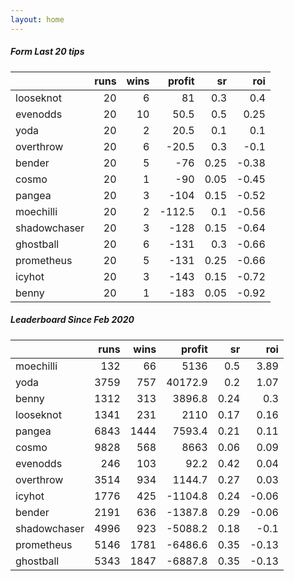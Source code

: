 ```yaml
---   
layout: home   
---   
```



##### Form Last 20 tips   

|              |   runs |   wins |   profit |   sr |   roi |
|:-------------|-------:|-------:|---------:|-----:|------:|
| looseknot    |     20 |      6 |     81   | 0.3  |  0.4  |
| evenodds     |     20 |     10 |     50.5 | 0.5  |  0.25 |
| yoda         |     20 |      2 |     20.5 | 0.1  |  0.1  |
| overthrow    |     20 |      6 |    -20.5 | 0.3  | -0.1  |
| bender       |     20 |      5 |    -76   | 0.25 | -0.38 |
| cosmo        |     20 |      1 |    -90   | 0.05 | -0.45 |
| pangea       |     20 |      3 |   -104   | 0.15 | -0.52 |
| moechilli    |     20 |      2 |   -112.5 | 0.1  | -0.56 |
| shadowchaser |     20 |      3 |   -128   | 0.15 | -0.64 |
| ghostball    |     20 |      6 |   -131   | 0.3  | -0.66 |
| prometheus   |     20 |      5 |   -131   | 0.25 | -0.66 |
| icyhot       |     20 |      3 |   -143   | 0.15 | -0.72 |
| benny        |     20 |      1 |   -183   | 0.05 | -0.92 |

##### Leaderboard Since Feb 2020   

|              |   runs |   wins |   profit |   sr |   roi |
|:-------------|-------:|-------:|---------:|-----:|------:|
| moechilli    |    132 |     66 |   5136   | 0.5  |  3.89 |
| yoda         |   3759 |    757 |  40172.9 | 0.2  |  1.07 |
| benny        |   1312 |    313 |   3896.8 | 0.24 |  0.3  |
| looseknot    |   1341 |    231 |   2110   | 0.17 |  0.16 |
| pangea       |   6843 |   1444 |   7593.4 | 0.21 |  0.11 |
| cosmo        |   9828 |    568 |   8663   | 0.06 |  0.09 |
| evenodds     |    246 |    103 |     92.2 | 0.42 |  0.04 |
| overthrow    |   3514 |    934 |   1144.7 | 0.27 |  0.03 |
| icyhot       |   1776 |    425 |  -1104.8 | 0.24 | -0.06 |
| bender       |   2191 |    636 |  -1387.8 | 0.29 | -0.06 |
| shadowchaser |   4996 |    923 |  -5088.2 | 0.18 | -0.1  |
| prometheus   |   5146 |   1781 |  -6486.6 | 0.35 | -0.13 |
| ghostball    |   5343 |   1847 |  -6887.8 | 0.35 | -0.13 |